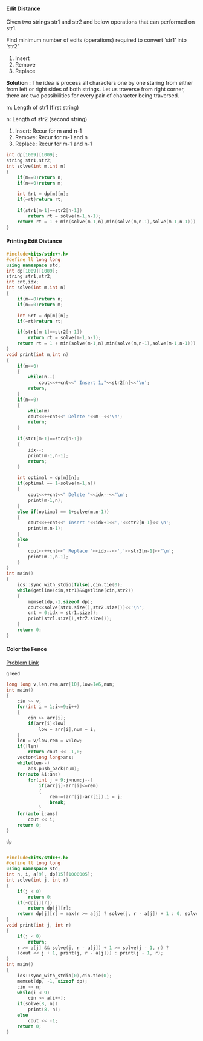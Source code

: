 #### Edit Distance

Given two strings str1 and str2 and below operations that can performed on str1. 
    
Find minimum number of edits (operations) required to convert ‘str1’ into ‘str2’

1) Insert
2) Remove
3) Replace

**Solution** : 
The idea is process all characters one by one staring from either from left or right sides of both strings.
Let us traverse from right corner, there are two possibilities for every pair of character being traversed.
    
m: Length of str1 (first string)
    
n: Length of str2 (second string)
    

1) Insert: Recur for m and n-1
2) Remove: Recur for m-1 and n
3) Replace: Recur for m-1 and n-1

```cpp
int dp[1009][1009];
string str1,str2;
int solve(int m,int n)
{
    if(m==0)return n;
    if(n==0)return m;

    int &rt = dp[m][n];
    if(~rt)return rt;

    if(str1[m-1]==str2[n-1])
        return rt = solve(m-1,n-1);
    return rt = 1 + min(solve(m-1,n),min(solve(m,n-1),solve(m-1,n-1)));
}
```

#### Printing Edit Distance

```cpp
#include<bits/stdc++.h>
#define ll long long
using namespace std;
int dp[1009][1009];
string str1,str2;
int cnt,idx;
int solve(int m,int n)
{
    if(m==0)return n;
    if(n==0)return m;

    int &rt = dp[m][n];
    if(~rt)return rt;

    if(str1[m-1]==str2[n-1])
        return rt = solve(m-1,n-1);
    return rt = 1 + min(solve(m-1,n),min(solve(m,n-1),solve(m-1,n-1)));
}
void print(int m,int n)
{
    if(m==0)
    {
        while(n--)
            cout<<++cnt<<" Insert 1,"<<str2[n]<<'\n';
        return;
    }
    if(n==0)
    {
        while(m)
        cout<<++cnt<<" Delete "<<m--<<'\n';
        return;
    }

    if(str1[m-1]==str2[n-1])
    {
        idx--;
        print(m-1,n-1);
        return;
    }

    int optimal = dp[m][n];
    if(optimal == 1+solve(m-1,n))
    {
        cout<<++cnt<<" Delete "<<idx--<<'\n';
        print(m-1,n);
    }
    else if(optimal == 1+solve(m,n-1))
    {
        cout<<++cnt<<" Insert "<<idx+1<<','<<str2[n-1]<<'\n';
        print(m,n-1);
    }
    else
    {
        cout<<++cnt<<" Replace "<<idx--<<','<<str2[n-1]<<'\n';
        print(m-1,n-1);
    }
}
int main()
{
    ios::sync_with_stdio(false),cin.tie(0);
    while(getline(cin,str1)&&getline(cin,str2))
    {
        memset(dp,-1,sizeof dp);
        cout<<solve(str1.size(),str2.size())<<'\n';
        cnt = 0;idx = str1.size();
        print(str1.size(),str2.size());
    }
    return 0;
}
```
#### Color the Fence

[Problem Link](https://codeforces.com/contest/349/problem/B)

`greed`
```cpp
long long v,len,rem,arr[10],low=1e6,num;
int main()
{
    cin >> v;
    for(int i = 1;i<=9;i++)
    {
        cin >> arr[i];
        if(arr[i]<low)
            low = arr[i],num = i;
    }
    len = v/low,rem = v%low;
    if(!len)
        return cout << -1,0;
    vector<long long>ans;
    while(len--)
        ans.push_back(num);
    for(auto &i:ans)
        for(int j = 9;j>num;j--)
            if(arr[j]-arr[i]<=rem)
            {
                rem-=(arr[j]-arr[i]),i = j;
                break;
            }
    for(auto i:ans)
        cout << i;
    return 0;
}
```
`dp` 
```cpp

#include<bits/stdc++.h>
#define ll long long
using namespace std;
int n, i, a[9], dp[15][1000005];
int solve(int j, int r)
{
    if(j < 0)
        return 0;
    if(~dp[j][r])
        return dp[j][r];
    return dp[j][r] = max(r >= a[j] ? solve(j, r - a[j]) + 1 : 0, solve(j - 1, r));
}
void print(int j, int r)
{
    if(j < 0)
        return;
    r >= a[j] && solve(j, r - a[j]) + 1 >= solve(j - 1, r) ? 
    (cout << j + 1, print(j, r - a[j])) : print(j - 1, r);
}
int main()
{
    ios::sync_with_stdio(0),cin.tie(0);
    memset(dp, -1, sizeof dp);
    cin >> n;
    while(i < 9)
        cin >> a[i++];
    if(solve(8, n))
        print(8, n);
    else
        cout << -1;
    return 0;
}
```
